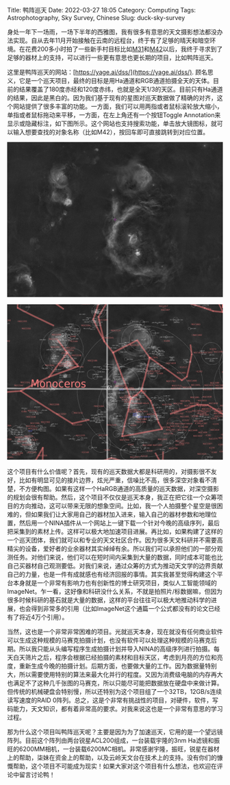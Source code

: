 Title: 鸭阵巡天
Date: 2022-03-27 18:05
Category: Computing
Tags: Astrophotography, Sky Survey, Chinese
Slug: duck-sky-survey

身处一年下一场雨，一场下半年的西雅图，我有很多有意思的天文摄影想法都没办法实现。自从去年11月开始接触在云南的远程台，终于有了足够的晴天和暗空环境。在花费200多小时拍了一些新手村目标比如[M31](https://www.astrobin.com/fnoihw/)和[M42](https://www.astrobin.com/c7romg/I/)以后，我终于寻求到了足够的器材上的支持，可以进行一些更有意思也更长期的项目，比如鸭阵巡天。

这里是鸭阵巡天的网站：[https://yage.ai/dss/](https://yage.ai/dss/). 顾名思义，它是一个巡天项目，最终的目标是用Ha通道和RGB通道拍摄全天的天体。目前的结果覆盖了180度赤经和120度赤纬，也就是全天1/3的天区。目前只有Ha通道的结果，因此是黑白的。因为我们基于现有的星图对巡天数据做了精确的对齐，这个网站提供了很多丰富的功能。一方面，我们可以用两指或者鼠标滚轮放大缩小，单指或者鼠标拖动来平移，一方面，在左上角还有一个按钮Toggle Annotation来显示或隐藏标注，如下图所示。这个网站也支持搜索功能，单击放大镜图标，就可以输入想要查找的对象名称（比如M42），按回车即可直接跳转到对应位置。

![Duck Sky Survey No Annotations](images/DSS_no_anno.png)

![Duck Sky Survey with Annotations](images/DSS_with_anno.png)

这个项目有什么价值呢？首先，现有的巡天数据大都是科研用的，对摄影很不友好，比如有明显可见的接片边界，炫光严重，信噪比不高，很多深空对象看不清楚，不方便构图。如果有这样一个HaRGB通道的高质量的巡天数据，对深空摄影的规划会很有帮助。然后，这个项目不仅仅是巡天本身，我正在把它往一个众筹项目的方向推动，这可以带来无限的想象空间。比如，我一个人拍摄整个星空是很困难的，但如果我们让大家用自己的器材加入进来，输入自己的器材参数和地理位置，然后用一个NINA插件从一个网站上一键下载一个针对今晚的高级序列，最后把采集到的素材上传。这样可以极大地加速项目进展。再比如，如果构建了这样的一个巡天团体，我们就可以和专业的天文社区合作。因为很多天文科研并不需要高精尖的设备，爱好者的业余器材其实绰绰有余。所以我们可以承担他们的一部分观测任务。对他们来说，他们可以在短时间内采集到大量的数据，同时成本可能也比自己买器材自己观测要低。对我们来说，通过众筹的方式为推动天文学的边界贡献自己的力量，也是一件有成就感也有经济回报的事情。其实我甚至觉得构建这个平台本身就是一个非常有影响力也有创新性的博士研究项目，类似人工智能领域的ImageNet。乍一看，这好像和科研没什么关系，不就是拍照片/标数据嘛，但因为很多时候科研的基石就是大量的数据，这样的平台往往可以极大地推动科学的进展，也会得到非常多的引用（比如ImageNet这个通篇一个公式都没有的论文已经有了将近4万个引用）。

当然，这也是一个非常非常困难的项目。光就巡天本身，现在就没有任何商业软件可以生成这种规模的马赛克拍摄计划，也没有软件可以处理这种规模的马赛克后期。所以我只能从头编写程序生成拍摄计划并导入NINA的高级序列进行拍摄。每天白天筛片之后，程序会根据已经拍摄的素材和目标天区，考虑到月亮的方位和亮度，重新生成今晚的拍摄计划。后期方面，也要做大量的工作。因为数据量特别大，所以需要使用特别的算法来最大化并行的程度。又因为消费级电脑的内存再大也满足不了这种几千张图的马赛克，所以只能尽可能把数据放在硬盘中来做计算。但传统的机械硬盘会特别慢，所以还特别为这个项目组了一个32TB，12GB/s连续读写速度的RAID 0阵列。总之，这是个非常有挑战性的项目，对硬件，软件，写码能力，天文知识，都有着非常高的要求。对我来说这也是一个非常有意思的学习过程。

那为什么这个项目叫鸭阵巡天呢？主要是因为为了加速巡天，它用的是一个望远镜阵列。目前这个阵列由两台锐星ACL200组成，一台装载宇隆的3nm Ha滤镜和振旺的6200MM相机，一台装载6200MC相机。非常感谢宇隆，振旺，锐星在器材上的帮助，柒妹在资金上的帮助，以及云岭天文台在技术上的支持。没有你们的慷慨帮助，这个项目不可能成为现实！如果大家对这个项目有什么想法，也欢迎在评论中留言讨论鸭！